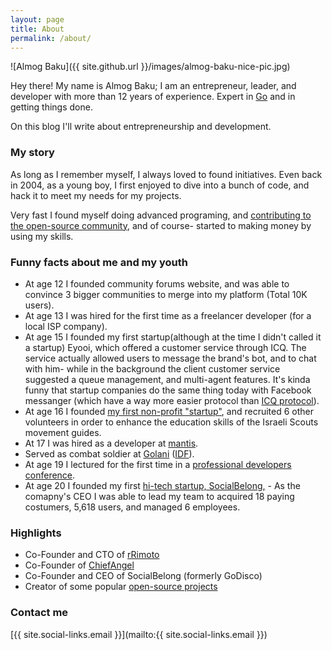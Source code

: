 ```yaml
---
layout: page
title: About
permalink: /about/
---
```


![Almog Baku]({{ site.github.url }}/images/almog-baku-nice-pic.jpg)

Hey there!
My name is Almog Baku; I am an entrepreneur, leader, and developer with more than 12 years of experience. Expert in
[Go](https://www.golang.org) and in getting things done.

On this blog I'll write about entrepreneurship and development.

### My story

As long as I remember myself, I always loved to found initiatives. Even back in 2004, as a young boy, I first enjoyed to
dive into a bunch of code, and hack it to meet my needs for my projects.

Very fast I found myself doing advanced programing, and [contributing to the open-source community](http://github.com/AlmogBaku),
and of course- started to making money by using my skills.

### Funny facts about me and my youth
 - At age 12 I founded community forums website, and was able to convince 3 bigger communities to merge into my platform
 (Total 10K users).
 - At age 13 I was hired for the first time as a freelancer developer (for a local ISP company).
 - At age 15 I founded my first startup(although at the time I didn't called it a startup) Eyooi, which offered a customer service through ICQ. The service actually allowed users to message the brand's bot, and to chat with him- while in the background the client customer service suggested a queue management, and multi-agent features. It's kinda funny that startup companies do the same thing today with Facebook messanger (which have a way more easier protocol than [ICQ protocol](http://iserverd.khstu.ru/oscar/)).
 - At age 16 I founded [my first non-profit "startup"](http://www.zofim.org.il/magazin_item.asp?item_id=114306200464&troop_id=&past=archive),
 and recruited 6 other volunteers in order to enhance the education skills of the Israeli Scouts movement guides.
 - At 17 I was hired as a developer at [mantis](http://www.mantis.co.il).
 - Served as combat soldier at [Golani](http://en.wikipedia.org/wiki/Golani_Brigade) ([IDF](http://www.idf.il/English/)).
 - At age 19 I lectured for the first time in a [professional developers conference](http://www.slideshare.net/AlmogBaku/drupal-javascript-14718275).
 - At age 20 I founded my first [hi-tech startup, SocialBelong,](http://www.SocialBelong.com) - As the comapny's CEO I was able to lead my team to acquired 18 paying costumers, 5,618 users, and managed 6 employees.

### Highlights

 - Co-Founder and CTO of [rRimoto](http://www.rimoto.net)
 - Co-Founder of [ChiefAngel](http://www.ChiefAngel.com)
 - Co-Founder and CEO of SocialBelong (formerly GoDisco)
 - Creator of some popular [open-source projects](http://github.com/AlmogBaku)

### Contact me

[{{ site.social-links.email }}](mailto:{{ site.social-links.email }})
